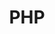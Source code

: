 ---
layout: php
title: PHP
svg: php
permalink: /php/
date_updated: "November 28, 2018"
completion_time: ""
---